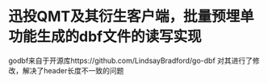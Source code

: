 # 迅投QMT及其衍生客户端，批量预埋单功能生成的dbf文件的读写实现

godbf来自于开源库https://github.com/LindsayBradford/go-dbf
对其进行了修改，解决了header长度不一致的问题


